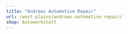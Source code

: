 ```yaml
---
title: "Andrews Automotive Repair"
url: /west-plains/andrews-automotive-repair/
shop: Autowerkstatt
---
```

